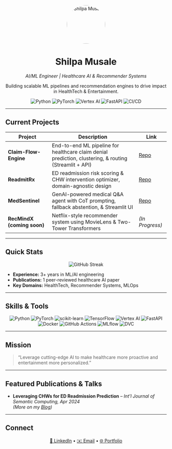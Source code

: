 <p align="center">
  <img src="https://github.com/shilpamusale.png" width="120" style="border-radius:50%;" alt="Shilpa Musale"/>
</p>

<h1 align="center">Shilpa Musale</h1>
<p align="center"><em>AI/ML Engineer | Healthcare AI &amp; Recommender Systems</em></p>
<p align="center">
  Building scalable ML pipelines and recommendation engines to drive impact in HealthTech &amp; Entertainment.
</p>

<p align="center">
  <img src="https://img.shields.io/badge/Python-3776AB?style=for-the-badge&logo=python&logoColor=white" alt="Python"/>
  <img src="https://img.shields.io/badge/PyTorch-EE4C2C?style=for-the-badge&logo=pytorch&logoColor=white" alt="PyTorch"/>
  <img src="https://img.shields.io/badge/Vertex_AI-4285F4?style=for-the-badge&logo=googlecloud&logoColor=white" alt="Vertex AI"/>
  <img src="https://img.shields.io/badge/FastAPI-009688?style=for-the-badge&logo=fastapi&logoColor=white" alt="FastAPI"/>
  <img src="https://img.shields.io/badge/CI/CD-0052CC?style=for-the-badge&logo=githubactions&logoColor=white" alt="CI/CD"/>
</p>

---

## Current Projects

| Project                         | Description                                                                                           | Link                                                                                          |
|---------------------------------|-------------------------------------------------------------------------------------------------------|-----------------------------------------------------------------------------------------------|
| **Claim-Flow-Engine**           | End-to-end ML pipeline for healthcare claim denial prediction, clustering, & routing (Streamlit + API) | [Repo](https://github.com/shilpamusale/claim-flow-engine)                                     |
| **ReadmitRx**                   | ED readmission risk scoring & CHW intervention optimizer, domain-agnostic design                       | [Repo](https://github.com/shilpamusale/ReadmitRx)                                             |
| **MedSentinel**                 | GenAI-powered medical Q&A agent with CoT prompting, fallback abstention, & Streamlit UI               | [Repo](https://github.com/shilpamusale/medsentinel)                                           |
| **RecMindX (coming soon)**      | Netflix-style recommender system using MovieLens & Two-Tower Transformers                             | *(In Progress)*                                                                               |

---

## Quick Stats

<p align="center">
  <img src="https://github-readme-streak-stats.herokuapp.com/?user=shilpamusale&amp;theme=default" alt="GitHub Streak"/>
</p>

- **Experience:** 3+ years in ML/AI engineering  
- **Publications:** 1 peer-reviewed healthcare AI paper  
- **Key Domains:** HealthTech, Recommender Systems, MLOps  
 

---

## Skills & Tools

<p align="center">
  <img src="https://img.shields.io/badge/Python-3776AB?style=flat-square&logo=python&logoColor=white" alt="Python"/>
  <img src="https://img.shields.io/badge/PyTorch-EE4C2C?style=flat-square&logo=pytorch&logoColor=white" alt="PyTorch"/>
  <img src="https://img.shields.io/badge/Scikit--Learn-F7931E?style=flat-square&logo=scikit-learn&logoColor=white" alt="scikit-learn"/>
  <img src="https://img.shields.io/badge/TensorFlow-FF6F00?style=flat-square&logo=tensorflow&logoColor=white" alt="TensorFlow"/>
  <img src="https://img.shields.io/badge/Vertex_AI-4285F4?style=flat-square&logo=googlecloud&logoColor=white" alt="Vertex AI"/>
  <img src="https://img.shields.io/badge/FastAPI-009688?style=flat-square&logo=fastapi&logoColor=white" alt="FastAPI"/>
  <img src="https://img.shields.io/badge/Docker-2496ED?style=flat-square&logo=docker&logoColor=white" alt="Docker"/>
  <img src="https://img.shields.io/badge/GitHub--Actions-2088FF?style=flat-square&logo=githubactions&logoColor=white" alt="GitHub Actions"/>
  <img src="https://img.shields.io/badge/MLflow-000000?style=flat-square&logo=mlflow&logoColor=white" alt="MLflow"/>
  <img src="https://img.shields.io/badge/DVC-023dbe?style=flat-square&logo=data-version-control&logoColor=white" alt="DVC"/>
</p>

---

## Mission

> “Leverage cutting-edge AI to make healthcare more proactive and entertainment more personalized.”  

---

## Featured Publications & Talks

- **Leveraging CHWs for ED Readmission Prediction** – *Int’l Journal of Semantic Computing, Apr 2024*  
*(More on my [Blog](https://github.com/shilpamusale/the-code-diary))*  

---

## Connect

<p align="center">
  <a href="https://linkedin.com/in/shilpamusale">🔗 LinkedIn</a> •
  <a href="mailto:shilpa.musale02@gmail.com">✉️ Email</a> •
  <a href="https://shilpamusale.github.io/ishi-ai">🌐 Portfolio</a>
</p>

